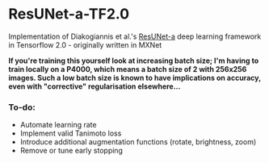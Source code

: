 # ResUNet-a-TF2.0
Implementation of Diakogiannis et al.'s [ResUNet-a](https://arxiv.org/abs/1904.00592) deep learning framework in Tensorflow 2.0 - originally written in MXNet

**If you're training this yourself look at increasing batch size; I'm having to train locally on a P4000, which means a batch size of 2 with 256x256 images. Such a low batch size is known to have implications on accuracy, even with "corrective" regularisation elsewhere...**

### To-do:
- Automate learning rate
- Implement valid Tanimoto loss
- Introduce additional augmentation functions (rotate, brightness, zoom)
- Remove or tune early stopping
